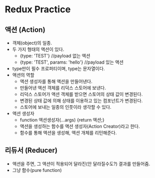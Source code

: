 # Redux Practice

## 액션 (Action)

- 객체(object)의 일종.
- 두 가지 형태의 액션이 있다.
  - {type: 'TEST'} //payload 없는 액션
  - {type: 'TEST', params: 'hello'} //payload 있는 액션
- type만이 필수 프로퍼티이며, type는 문자열이다.
- 액션의 역할
  - 액션 생성자를 통해 액션을 만들어낸다.
  - 만들어낸 액션 객체를 리덕스 스토어에 보낸다.
  - 리덕스 스토어가 액션 객체를 받으면 스토어의 상태 값이 변경된다.
  - 변경된 상태 값에 의해 상태를 이용하고 있는 컴포넌트가 변경된다.
  - 스토어에 보내는 일종의 인풋이라 생각할 수 있다.
- 액션 생성자
  - function 액션생성자(...args) {return 액션;}
  - 액션을 생성하는 함수를 액션 생성자(Action Creator)라고 한다.
  - 함수를 통해 액션을 생성해, 액션 개체를 리턴해준다.

## 리듀서 (Reducer)

- 액션을 주면, 그 액션이 적용되어 달라진(안 달라질수도?) 결과를 만들어줌.
- 그냥 함수(pure function)
